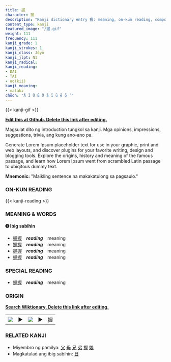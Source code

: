 ```yaml
---
title: 握
character: 握
description: "Kanji dictionary entry 握: meaning, on-kun reading, compounds, origin, related kanji"
content_type: kanji
featured_image: "/握.gif"
weight: 111
frequency: 111
kanji_grade: 1
kanji_strokes: 1
kanji_class: Jōyō
kanji_jlpt: N1
kanji_radical: 
kanji_reading: 
- DAI
- TAI
- oo(kii)
kanji_meaning:
- malaki
chōon: "Ā Ī Ū Ē Ō ā ī ū ē ō ’"
---
```

[//]: # (Don't edit the line below. Kanji animated GIF code is automatically generated.)
{{< kanji-gif >}}

[//]: # (Edit below this line.)

**[Edit this at Github. Delete this link after editing.](https://github.com/tim0g/tim/tree/main/content/kanji/握/index.md)**

Magsulat dito ng introduction tungkol sa kanji. Mga opinions, impressions, suggestions, trivia, ang kung ano-ano pa.

Generate Lorem Ipsum placeholder text for use in your graphic, print and web layouts, and discover plugins for your favorite writing, design and blogging tools. Explore the origins, history and meaning of the famous passage, and learn how Lorem Ipsum went from scrambled Latin passage to ubiqitous dummy text.
 
**Mnemonic:** "Maikling sentence na makakatulong sa pagsaulo."

### ON-KUN READING

[//]: # (Don't edit the line below. ON-KUN READING code is automatically generated.)
{{< kanji-reading >}}

### MEANING & WORDS

#### ➊ **Ibig sabihin**
  - [握](../握)[握](../握)　***reading***　meaning
  - [握](../握)[握](../握)　***reading***　meaning
  - [握](../握)[握](../握)　***reading***　meaning
  - [握](../握)[握](../握)　***reading***　meaning

### SPECIAL READING
  - [握](../握)[握](../握)　***reading***　meaning

### ORIGIN

**[Search Wiktionary. Delete this link after editing.](https://wiktionary.org/wiki/握)**
<table class="kanji-table"><tr><td>
<img src="60px-握-bronze.svg.png">
</td><td>▶</td><td>
<img src="60px-握-oracle.svg.png">
</td><td>▶</td>
<td class="kanji-origin">握</td>
</tr></table>

### RELATED KANJI
- Miyembro ng pamilya: [父](../父) [母](../母) [兄](../兄) [弟](../弟) [握](../握) [娘](../娘)
- Magkatulad ang ibig sabihin: [日](../日)
